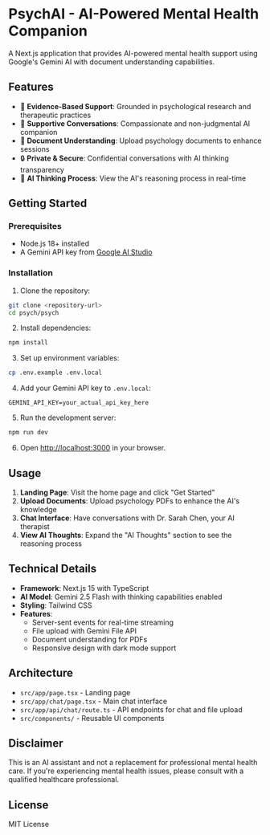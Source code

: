 # PsychAI - AI-Powered Mental Health Companion

A Next.js application that provides AI-powered mental health support using Google's Gemini AI with document understanding capabilities.

## Features

- 🧠 **Evidence-Based Support**: Grounded in psychological research and therapeutic practices
- 🤝 **Supportive Conversations**: Compassionate and non-judgmental AI companion
- 📄 **Document Understanding**: Upload psychology documents to enhance sessions
- 🔒 **Private & Secure**: Confidential conversations with AI thinking transparency
- 💭 **AI Thinking Process**: View the AI's reasoning process in real-time

## Getting Started

### Prerequisites

- Node.js 18+ installed
- A Gemini API key from [Google AI Studio](https://aistudio.google.com/apikey)

### Installation

1. Clone the repository:
```bash
git clone <repository-url>
cd psych/psych
```

2. Install dependencies:
```bash
npm install
```

3. Set up environment variables:
```bash
cp .env.example .env.local
```

4. Add your Gemini API key to `.env.local`:
```
GEMINI_API_KEY=your_actual_api_key_here
```

5. Run the development server:
```bash
npm run dev
```

6. Open [http://localhost:3000](http://localhost:3000) in your browser.

## Usage

1. **Landing Page**: Visit the home page and click "Get Started"
2. **Upload Documents**: Upload psychology PDFs to enhance the AI's knowledge
3. **Chat Interface**: Have conversations with Dr. Sarah Chen, your AI therapist
4. **View AI Thoughts**: Expand the "AI Thoughts" section to see the reasoning process

## Technical Details

- **Framework**: Next.js 15 with TypeScript
- **AI Model**: Gemini 2.5 Flash with thinking capabilities enabled
- **Styling**: Tailwind CSS
- **Features**: 
  - Server-sent events for real-time streaming
  - File upload with Gemini File API
  - Document understanding for PDFs
  - Responsive design with dark mode support

## Architecture

- `src/app/page.tsx` - Landing page
- `src/app/chat/page.tsx` - Main chat interface
- `src/app/api/chat/route.ts` - API endpoints for chat and file upload
- `src/components/` - Reusable UI components

## Disclaimer

This is an AI assistant and not a replacement for professional mental health care. If you're experiencing mental health issues, please consult with a qualified healthcare professional.

## License

MIT License
